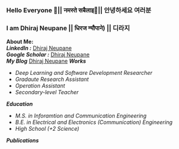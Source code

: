### Hello Everyone 👋|| नमस्ते  सबैलाइ🙏|| 안녕하세요 여러분 
### I am Dhiraj Neupane || धिरज न्यौपाने) || 디라지
**About Me:**  <br/> 
***LinkedIn :*** <a href= "https://www.linkedin.com/in/dhiraj-neupane-6b3089113/?originalSubdomain=kr"> Dhiraj Neupane</a> <br/>
***Google Scholar :*** <a href= "https://scholar.google.com/citations?user=KtSkA68AAAAJ&hl=en"> Dhiraj Neupane</a> <br/>
***My Blog*** <a href = "https://dhirajneupane.github.io"> Dhiraj Neupane</a>
***Works***<br/>
- *Deep Learning and Software Development Researcher* <br/>
- *Gradaute Research Assistant* <br/>
- *Operation Assistant* <br/>
- *Secondary-level Teacher* <br/>

***Education*** <br/>
- *M.S. in Inforamtion and Communication Engineering* <br/>
- *B.E. in Electrical and Electronics (Communication) Engineering* <br/>
- *High School (+2 Science)* <br/>

***Publications*** <br/>


<!--
**dhirajneupane/dhirajNeupane** is a ✨ _special_ ✨ repository because its `README.md` (this file) appears on your GitHub profile.

Here are some ideas to get you started:

- 🔭 I’m currently working on
- 🌱 I’m currently learning ...
- 👯 I’m looking to collaborate on ...
- 🤔 I’m looking for help with ...
- 💬 Ask me about ...
- 📫 How to reach me: ...
- 😄 Pronouns: ...
- ⚡ Fun fact: ...


